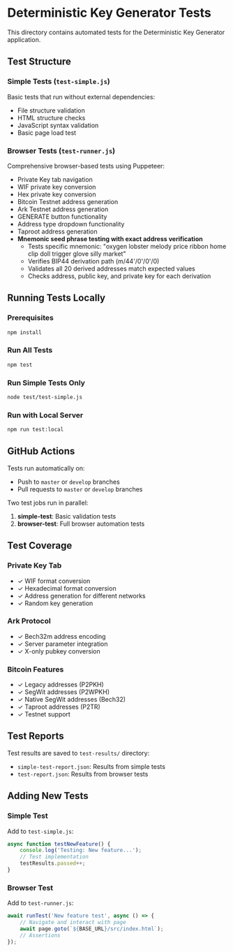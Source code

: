 # Deterministic Key Generator Tests

This directory contains automated tests for the Deterministic Key Generator application.

## Test Structure

### Simple Tests (`test-simple.js`)
Basic tests that run without external dependencies:
- File structure validation
- HTML structure checks
- JavaScript syntax validation
- Basic page load test

### Browser Tests (`test-runner.js`)
Comprehensive browser-based tests using Puppeteer:
- Private Key tab navigation
- WIF private key conversion
- Hex private key conversion
- Bitcoin Testnet address generation
- Ark Testnet address generation
- GENERATE button functionality
- Address type dropdown functionality
- Taproot address generation
- **Mnemonic seed phrase testing with exact address verification**
  - Tests specific mnemonic: "oxygen lobster melody price ribbon home clip doll trigger glove silly market"
  - Verifies BIP44 derivation path (m/44'/0'/0'/0)
  - Validates all 20 derived addresses match expected values
  - Checks address, public key, and private key for each derivation

## Running Tests Locally

### Prerequisites
```bash
npm install
```

### Run All Tests
```bash
npm test
```

### Run Simple Tests Only
```bash
node test/test-simple.js
```

### Run with Local Server
```bash
npm run test:local
```

## GitHub Actions

Tests run automatically on:
- Push to `master` or `develop` branches
- Pull requests to `master` or `develop` branches

Two test jobs run in parallel:
1. **simple-test**: Basic validation tests
2. **browser-test**: Full browser automation tests

## Test Coverage

### Private Key Tab
- ✓ WIF format conversion
- ✓ Hexadecimal format conversion  
- ✓ Address generation for different networks
- ✓ Random key generation

### Ark Protocol
- ✓ Bech32m address encoding
- ✓ Server parameter integration
- ✓ X-only pubkey conversion

### Bitcoin Features
- ✓ Legacy addresses (P2PKH)
- ✓ SegWit addresses (P2WPKH)
- ✓ Native SegWit addresses (Bech32)
- ✓ Taproot addresses (P2TR)
- ✓ Testnet support

## Test Reports

Test results are saved to `test-results/` directory:
- `simple-test-report.json`: Results from simple tests
- `test-report.json`: Results from browser tests

## Adding New Tests

### Simple Test
Add to `test-simple.js`:
```javascript
async function testNewFeature() {
    console.log('Testing: New feature...');
    // Test implementation
    testResults.passed++;
}
```

### Browser Test
Add to `test-runner.js`:
```javascript
await runTest('New feature test', async () => {
    // Navigate and interact with page
    await page.goto(`${BASE_URL}/src/index.html`);
    // Assertions
});
```